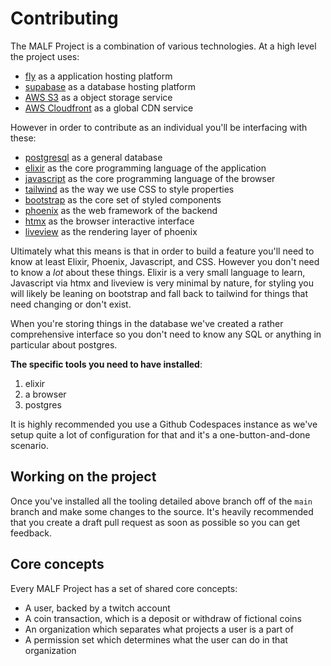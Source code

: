# Contributing

The MALF Project is a combination of various technologies. At a high level the project uses:

  - [fly](https://fly.io/) as a application hosting platform
  - [supabase](https://supabase.com/) as a database hosting platform
  - [AWS S3](https://aws.amazon.com/s3/) as a object storage service
  - [AWS Cloudfront](https://aws.amazon.com/cloudfront/) as a global CDN service

However in order to contribute as an individual you'll be interfacing with these:

  - [postgresql](https://www.postgresql.org/) as a general database
  - [elixir](https://elixir-lang.org/) as the core programming language of the application
  - [javascript](https://developer.mozilla.org/en-US/docs/Web/JavaScript) as the core programming language of the browser
  - [tailwind](https://tailwindcss.com/) as the way we use CSS to style properties
  - [bootstrap](https://getbootstrap.com/) as the core set of styled components
  - [phoenix](https://www.phoenixframework.org/) as the web framework of the backend
  - [htmx](https://www.fantasyworldgenerator.com/admin) as the browser interactive interface
  - [liveview](https://hexdocs.pm/phoenix_live_view/Phoenix.LiveView.html) as the rendering layer of phoenix


Ultimately what this means is that in order to build a feature you'll need to know at least Elixir, Phoenix, Javascript, and CSS. However you don't need to know a *lot* about these things. Elixir is a very small language to learn, Javascript via htmx and liveview is very minimal by nature, for styling you will likely be leaning on bootstrap and fall back to tailwind for things that need changing or don't exist.

When you're storing things in the database we've created a rather comprehensive interface so you don't need to know any SQL or anything in particular about postgres.

**The specific tools you need to have installed**:

  1. elixir
  2. a browser
  3. postgres

It is highly recommended you use a Github Codespaces instance as we've setup quite a lot of configuration for that and it's a one-button-and-done scenario.

## Working on the project

Once you've installed all the tooling detailed above branch off of the `main` branch and make some changes to the source. It's heavily recommended that you create a draft pull request as soon as possible so you can get feedback.


## Core concepts

Every MALF Project has a set of shared core concepts:

  - A user, backed by a twitch account
  - A coin transaction, which is a deposit or withdraw of fictional coins
  - An organization which separates what projects a user is a part of
  - A permission set which determines what the user can do in that organization
